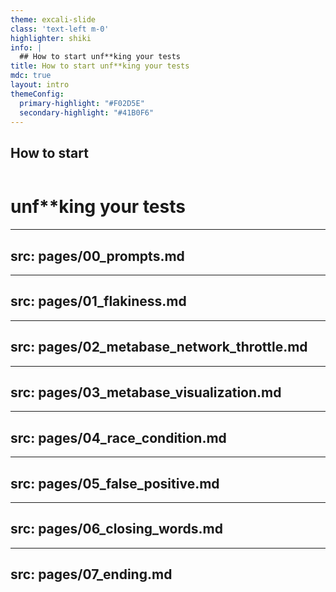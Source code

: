 ```yaml
---
theme: excali-slide
class: 'text-left m-0'
highlighter: shiki
info: |
  ## How to start unf**king your tests
title: How to start unf**king your tests
mdc: true
layout: intro
themeConfig:
  primary-highlight: "#F02D5E"
  secondary-highlight: "#41B0F6"
---
```


## How to start 
&nbsp;
# unf**king your tests

<!--
- I teach developers about testing and testers about web development
- this is a family-friendly presentation
- I work at dev relations for company called replay where we build time travelling browser
- before we start, I want to do a short poll, but I’ll do it a littlebit differently
-->

<style>
  p {
    font-size: 1px;
    margin-top: 0px;
    margin-bottom: 0px;
    line-height: 0px !important;
  }
</style>

---
src: pages/00_prompts.md
---

---
src: pages/01_flakiness.md
---

---
src: pages/02_metabase_network_throttle.md
---

---
src: pages/03_metabase_visualization.md
---

---
src: pages/04_race_condition.md
---

---
src: pages/05_false_positive.md
---

---
src: pages/06_closing_words.md
---

---
src: pages/07_ending.md
---
